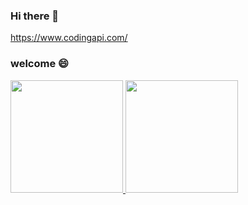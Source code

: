 ### Hi there 👋

https://www.codingapi.com/  


### welcome :smile:

<p align="left">
<a href="https://github.com/glorne">
  <img height="180em" src="https://github-readme-stats-eight-theta.vercel.app/api/top-langs/?username=glorne&layout=compact&langs_count=8&theme=algolia"/>
  <img height="180em" src="https://github-readme-stats-eight-theta.vercel.app/api?username=glorne&show_icons=true&theme=algolia&include_all_commits=true&count_private=true"/>
</a>
</p>
